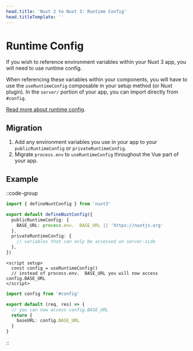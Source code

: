 ```yaml
---
head.title: 'Nuxt 2 to Nuxt 3: Runtime Config'
head.titleTemplate: ''
---
```


# Runtime Config

If you wish to reference environment variables within your Nuxt 3 app, you will need to use runtime config.

When referencing these variables within your components, you will have to use the `useRuntimeConfig` composable in your setup method (or Nuxt plugin). In the `server/` portion of your app, you can import directly from `#config`.

[Read more about runtime config](/guide/features/runtime-config).

## Migration

1. Add any environment variables you use in your app to your `publicRuntimeConfig` or `privateRuntimeConfig`.
1. Migrate `process.env` to `useRuntimeConfig` throughout the Vue part of your app.

## Example

::code-group

```ts [nuxt.config.ts]
import { defineNuxtConfig } from 'nuxt3'

export default defineNuxtConfig({
  publicRuntimeConfig: {
    BASE_URL: process.env.  BASE_URL || 'https://nuxtjs.org'
  },
  privateRuntimeConfig: {
    // variables that can only be accessed on server-side
  },
})
```

```vue [pages/index.vue]
<script setup>
  const config = useRuntimeConfig()
  // instead of process.env.  BASE_URL you will now access config.BASE_URL
</script>
```

```ts [server/api/hello.ts]
import config from '#config'

export default (req, res) => {
  // you can now access config.BASE_URL
  return {
    baseURL: config.BASE_URL
  }
}
```

::
